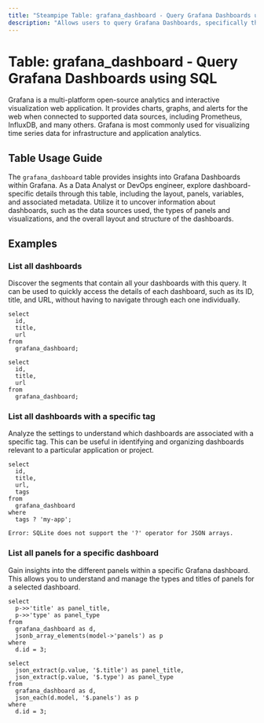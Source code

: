 ```yaml
---
title: "Steampipe Table: grafana_dashboard - Query Grafana Dashboards using SQL"
description: "Allows users to query Grafana Dashboards, specifically the details of each dashboard, providing insights into the visualization and analytics settings."
---
```


# Table: grafana_dashboard - Query Grafana Dashboards using SQL

Grafana is a multi-platform open-source analytics and interactive visualization web application. It provides charts, graphs, and alerts for the web when connected to supported data sources, including Prometheus, InfluxDB, and many others. Grafana is most commonly used for visualizing time series data for infrastructure and application analytics.

## Table Usage Guide

The `grafana_dashboard` table provides insights into Grafana Dashboards within Grafana. As a Data Analyst or DevOps engineer, explore dashboard-specific details through this table, including the layout, panels, variables, and associated metadata. Utilize it to uncover information about dashboards, such as the data sources used, the types of panels and visualizations, and the overall layout and structure of the dashboards.

## Examples

### List all dashboards
Discover the segments that contain all your dashboards with this query. It can be used to quickly access the details of each dashboard, such as its ID, title, and URL, without having to navigate through each one individually.

```sql+postgres
select
  id,
  title,
  url
from
  grafana_dashboard;
```

```sql+sqlite
select
  id,
  title,
  url
from
  grafana_dashboard;
```

### List all dashboards with a specific tag
Analyze the settings to understand which dashboards are associated with a specific tag. This can be useful in identifying and organizing dashboards relevant to a particular application or project.

```sql+postgres
select
  id,
  title,
  url,
  tags
from
  grafana_dashboard
where
  tags ? 'my-app';
```

```sql+sqlite
Error: SQLite does not support the '?' operator for JSON arrays.
```

### List all panels for a specific dashboard
Gain insights into the different panels within a specific Grafana dashboard. This allows you to understand and manage the types and titles of panels for a selected dashboard.

```sql+postgres
select
  p->>'title' as panel_title,
  p->>'type' as panel_type
from
  grafana_dashboard as d,
  jsonb_array_elements(model->'panels') as p
where
  d.id = 3;
```

```sql+sqlite
select
  json_extract(p.value, '$.title') as panel_title,
  json_extract(p.value, '$.type') as panel_type
from
  grafana_dashboard as d,
  json_each(d.model, '$.panels') as p
where
  d.id = 3;
```